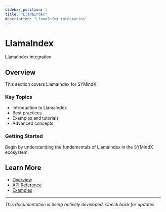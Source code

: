 ```yaml
---
sidebar_position: 1
title: "LlamaIndex"
description: "LlamaIndex integration"
---
```


# LlamaIndex

LlamaIndex integration

## Overview

This section covers LlamaIndex for SYMindX.

### Key Topics

- Introduction to LlamaIndex
- Best practices
- Examples and tutorials
- Advanced concepts

### Getting Started

Begin by understanding the fundamentals of LlamaIndex in the SYMindX ecosystem.

## Learn More

- [Overview](/docs/01-overview)
- [API Reference](/docs/03-api-reference)
- [Examples](/docs/17-examples)

---

*This documentation is being actively developed. Check back for updates.*
